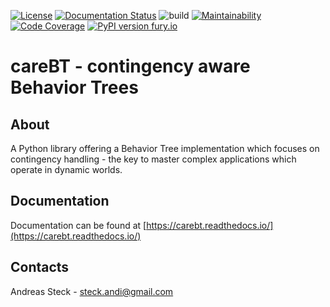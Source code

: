 [![License](https://img.shields.io/badge/License-Apache%202.0-blue.svg)](https://opensource.org/licenses/Apache-2.0)
[![Documentation Status](https://readthedocs.org/projects/carebt/badge/?version=latest)](https://carebt.readthedocs.io/en/latest/?badge=latest)
![build](https://github.com/CareBT/carebt_core/actions/workflows/python-app.yml/badge.svg)
[![Maintainability](https://qlty.sh/gh/careBT/projects/carebt_core/maintainability.svg)](https://qlty.sh/gh/careBT/projects/carebt_core)
[![Code Coverage](https://qlty.sh/gh/careBT/projects/carebt_core/coverage.svg)](https://qlty.sh/gh/careBT/projects/carebt_core)
[![PyPI version fury.io](https://badge.fury.io/py/carebt.svg)](https://pypi.python.org/pypi/carebt/)

# careBT - contingency aware Behavior Trees

## About

A Python library offering a Behavior Tree implementation which focuses on contingency handling - the key to
master complex applications which operate in dynamic worlds.

## Documentation

Documentation can be found at [https://carebt.readthedocs.io/](https://carebt.readthedocs.io/)

## Contacts

Andreas Steck - <steck.andi@gmail.com>
